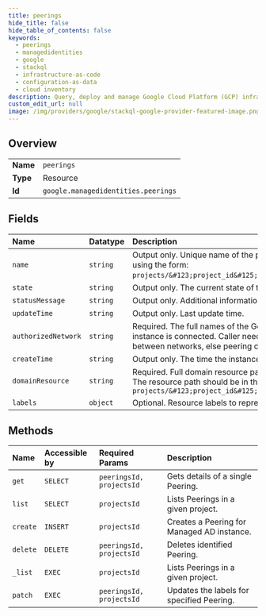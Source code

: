 ```yaml
---
title: peerings
hide_title: false
hide_table_of_contents: false
keywords:
  - peerings
  - managedidentities
  - google    
  - stackql
  - infrastructure-as-code
  - configuration-as-data
  - cloud inventory
description: Query, deploy and manage Google Cloud Platform (GCP) infrastructure and resources using SQL
custom_edit_url: null
image: /img/providers/google/stackql-google-provider-featured-image.png
---
```

  
    

## Overview
<table><tbody>
<tr><td><b>Name</b></td><td><code>peerings</code></td></tr>
<tr><td><b>Type</b></td><td>Resource</td></tr>
<tr><td><b>Id</b></td><td><code>google.managedidentities.peerings</code></td></tr>
</tbody></table>

## Fields
| Name | Datatype | Description |
|:-----|:---------|:------------|
| `name` | `string` | Output only. Unique name of the peering in this scope including projects and location using the form: `projects/&#123;project_id&#125;/locations/global/peerings/&#123;peering_id&#125;`. |
| `state` | `string` | Output only. The current state of this Peering. |
| `statusMessage` | `string` | Output only. Additional information about the current status of this peering, if available. |
| `updateTime` | `string` | Output only. Last update time. |
| `authorizedNetwork` | `string` | Required. The full names of the Google Compute Engine [networks](/compute/docs/networks-and-firewalls#networks) to which the instance is connected. Caller needs to make sure that CIDR subnets do not overlap between networks, else peering creation will fail. |
| `createTime` | `string` | Output only. The time the instance was created. |
| `domainResource` | `string` | Required. Full domain resource path for the Managed AD Domain involved in peering. The resource path should be in the form: `projects/&#123;project_id&#125;/locations/global/domains/&#123;domain_name&#125;` |
| `labels` | `object` | Optional. Resource labels to represent user-provided metadata. |
## Methods
| Name | Accessible by | Required Params | Description |
|:-----|:--------------|:----------------|:------------|
| `get` | `SELECT` | `peeringsId, projectsId` | Gets details of a single Peering. |
| `list` | `SELECT` | `projectsId` | Lists Peerings in a given project. |
| `create` | `INSERT` | `projectsId` | Creates a Peering for Managed AD instance. |
| `delete` | `DELETE` | `peeringsId, projectsId` | Deletes identified Peering. |
| `_list` | `EXEC` | `projectsId` | Lists Peerings in a given project. |
| `patch` | `EXEC` | `peeringsId, projectsId` | Updates the labels for specified Peering. |
